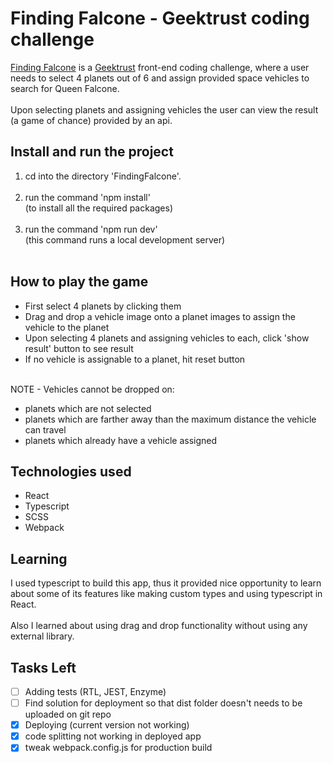 # Finding Falcone - Geektrust coding challenge

[Finding Falcone](https://www.geektrust.com/challenge/space) is a [Geektrust](https://www.geektrust.com) front-end coding challenge, where a user needs to select 4 planets out of 6 and assign provided space vehicles to search for Queen Falcone.
<br/><br/>
Upon selecting planets and assigning vehicles the user can view the result (a game of chance) provided by an api.

## Install and run the project
1. cd into the directory 'FindingFalcone'.<br/><br/>
2. run the command 'npm install'<br/>
    (to install all the required packages)<br/><br/>
3. run the command 'npm run dev' <br/>
    (this command runs a local development server)<br/><br/>

## How to play the game
- First select 4 planets by clicking them
- Drag and drop a vehicle image onto a planet images to assign the vehicle to the planet
- Upon selecting 4 planets and assigning vehicles to each, click 'show result' button to see result
- If no vehicle is assignable to a planet, hit reset button<br/><br/>

 NOTE - Vehicles cannot be dropped on:<br/>
 - planets which are not selected
 - planets which are farther away than the maximum distance the vehicle can travel
 - planets which already have a vehicle assigned

 ## Technologies used
- React
- Typescript
- SCSS
- Webpack

## Learning
I used typescript to build this app, thus it provided nice opportunity to learn about some of its features like making custom types and using typescript in React.<br/><br/>
Also I learned about using drag and drop functionality without using any external library.

## Tasks Left
- [ ] Adding tests (RTL, JEST, Enzyme)
- [ ] Find solution for deployment so that dist folder doesn't needs to be uploaded on git repo
- [x] Deploying (current version not working)
- [x] code splitting not working in deployed app
- [x] tweak webpack.config.js for production build